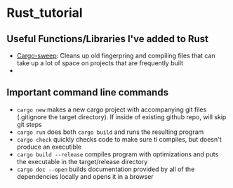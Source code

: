 # Rust_tutorial

## Useful Functions/Libraries I've added to Rust
- [Cargo-sweep](https://github.com/holmgr/cargo-sweep): Cleans up old fingerpring and compiling files that can take up a lot of space on projects that are frequently built
- 

## Important command line commands
- ```cargo new``` makes a new cargo project with accompanying git files (.gitignore the target directory). If inside of existing github repo, will skip git steps
- ```cargo run``` does both ```cargo build``` and runs the resulting program
- ```cargo check``` quickly checks code to make sure ti compiles, but doesn't produce an executible
- ```cargo build --release``` compiles program with optimizations and puts the executable in the target/release directory
- ```cargo doc --open``` builds documentation provided by all of the dependencies locally and opens it in a browser